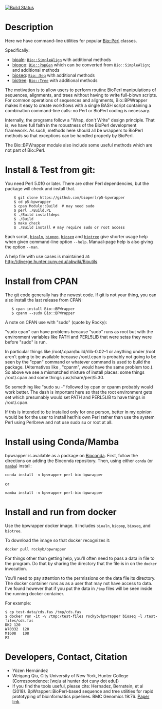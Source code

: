 [![Build Status](https://travis-ci.org/bioperl/p5-bpwrapper.png)](https://travis-ci.org/bioperl/p5-bpwrapper)

# Description

Here we have command-line utilities for popular
[Bio::Perl](https://metacpan.org/pod/Bio::Perl) classes.

Specifically:

* [bioaln](https://github.com/bioperl/p5-bpwrapper/wiki/bioaln): [`Bio::SimpleAlign`](https://metacpan.org/pod/Bio::SimpleAlign) with additional methods
* [biopop](https://github.com/bioperl/p5-bpwrapper/wiki/biopop): [`Bio::PopGen`](https://metacpan.org/pod/Bio::PopGen) which can be converted from `Bio::SimpleAlign`; and additional methods
* [bioseq](https://github.com/bioperl/p5-bpwrapper/wiki/bioseq):  [`Bio::Seq`](https://metacpan.org/pod/Bio::Seq) with additional methods
* [biotree](https://github.com/bioperl/p5-bpwrapper/wiki/biotree): [`Bio::Tree`](https://metacpan.org/pod/Bio::Seq) with additional methods

The motivation is to allow users to perform routine BioPerl manipulations of sequences, alignments, and trees without having to write full-blown scripts. For common operations of sequences and alignments,
Bio::BPWrapper makes it easy to create workflows with a single BASH
script containing a combination command-line calls: no Perl or BioPerl
coding is necessary.

Internally, the programs follow a "Wrap, don't Write" design
principle. That is, we have full faith in the robustness of the
BioPerl development framework. As such, methods here should all be
wrappers to BioPerl methods so that exceptions can be handled properly
by BioPerl.

The Bio::BPWrapper module also include some useful methods which are not part of
Bio::Perl.

# Install & Test from git:

You need Perl 5.010 or later. There are other Perl dependencies, but the
package will check and install that.

```console
    $ git clone https://github.com/bioperl/p5-bpwrapper
    $ cd p5-bpwrapper
    $ cpan Module::Build  # may need sudo
    $ perl ./Build.PL
    $ ./Build installdeps
    $ ./Build
    $ make check
    $ ./Build install # may require sudo or root access
```

Each script, [`bioaln`](https://github.com/bioperl/p5-bpwrapper/wiki/bioaln), [`biopop`](https://metacpan.org/pod/distribution/Bio-BPWrapper/bin/biopop), [`bioseq`](https://github.com/bioperl/p5-bpwrapper/wiki/bioseq) and [`biotree`](https://github.com/bioperl/p5-bpwrapper/wiki/biotree) give shorter usage help when given command-line option `--help`. Manual-page help is also giving the option `--man`.

A help file with use cases is maintained at: http://diverge.hunter.cuny.edu/labwiki/Bioutils

# Install from CPAN

The git code generally has the newest code. If git is not your thing, you can also install the last release from CPAN:

```
   $ cpan install Bio::BPWrapper
   $ cpanm --sudo Bio::BPWrapper

```

A note on CPAN use with "sudo" (quote by Rocky):

 "sudo cpan" can have problems because "sudo"  runs as root but with the environment variables like PATH and PERL5LIB that were setas they were before "sudo" is run. 

In particular things like /root/.cpan/build/rlib-0.02-1 or anything under /root aren't going to be available because /root/.cpan is probably not going to be seen by the "cpan" command or whatever command is used to build the package. (Alternatives like , "cpanm", would have the same  problem too.).  So above we see a mismatched mixture of install places: some things /root/.cpan and some things /usr/share/perl/5.30. 

So something like "sudo su -" followed by cpan or cpanm probably would work better.  The dash is important here so that the root environment gets set which presumably would set PATH and PERL5LIB to have things in /root/.cpan.

If this is intended to be installed only for one person, better in my opinion would be for the user to install her/his own Perl rather than use the system Perl using Perlbrew and not use sudo su or root at all.

# Install using Conda/Mamba

bpwrapper is available as a package on [Bioconda](https://bioconda.github.io/). First, follow the directions on adding the Bioconda repository. Then, using either `conda` (or [`mamba`](https://mamba.readthedocs.io/en/latest/installation/mamba-installation.html)) install:

```
conda install -n bpwrapper perl-bio-bpwrapper
```

or

```
mamba install -n bpwrapper perl-bio-bpwrapper
```

# Install and run from docker

Use the bpwrapper docker image. It includes `bioaln`, `biopop`, `bioseq`, and `biotree`.

To download the image so that docker recognizes it:

```console
docker pull rockyb/bpwrapper
```

For things other than getting help, you'll often need to pass a data in file to the program. Do that by sharing the
directory that the file is in on the `docker` invocation.

You'll need to pay attention to the permissions on the data file its
directory. The docker container runs as as a user that may not have
access to data. I've found however that if you put the data in `/tmp`
files will be seen inside the running docker container.

For example:

```console
$ cp test-data/cds.fas /tmp/cds.fas
$ docker run -it -v /tmp:/test-files rockyb/bpwrapper bioseq -l /test-files/cds.fas
DK2	120
W70332	120
M1608	108
F2
```

# Developers, Contact, Citation
* Yözen Hernández
* Weigang Qiu, City University of New York, Hunter College (Correspondence: [wqiu at hunter dot cuny dot edu])
* If you find the tools useful, please cite: Hernadez, Bernstein, et al (2018). BpWrapper::BioPerl-based sequence and tree utilities for rapid prototyping of bioinformatics pipelines. BMC Genomics 19:76. [Paper link](https://bmcbioinformatics.biomedcentral.com/articles/10.1186/s12859-018-2074-9).
